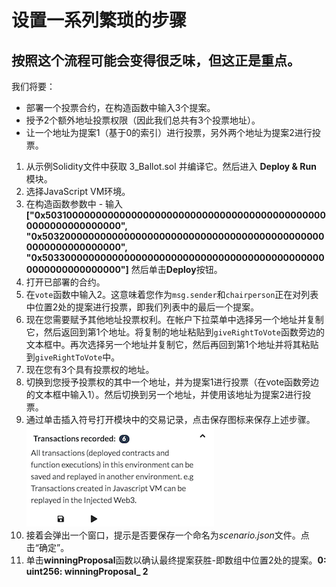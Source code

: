 # 设置一系列繁琐的步骤

## 按照这个流程可能会变得很乏味，但这正是重点。
我们将要：
- 部署一个投票合约，在构造函数中输入3个提案。
- 授予2个额外地址投票权限（因此我们总共有3个投票地址）。
- 让一个地址为提案1（基于0的索引）进行投票，另外两个地址为提案2进行投票。

1. 从示例Solidity文件中获取 3_Ballot.sol 并编译它。然后进入 **Deploy & Run** 模块。
2. 选择JavaScript VM环境。
3. 在构造函数参数中 - 输入 **["0x5031000000000000000000000000000000000000000000000000000000000000", "0x5032000000000000000000000000000000000000000000000000000000000000", "0x5033000000000000000000000000000000000000000000000000000000000000"]** 然后单击**Deploy**按钮。
4. 打开已部署的合约。
5. 在`vote`函数中输入2。这意味着您作为`msg.sender`和`chairperson`正在对列表中位置2处的提案进行投票，即我们列表中的最后一个提案。
6. 现在您需要赋予其他地址投票权利。在帐户下拉菜单中选择另一个地址并复制它，然后返回到第1个地址。将复制的地址粘贴到`giveRightToVote`函数旁边的文本框中。再次选择另一个地址并复制它，然后再回到第1个地址并将其粘贴到`giveRightToVote`中。
7. 现在您有3个具有投票权的地址。
8. 切换到您授予投票权的其中一个地址，并为提案1进行投票（在vote函数旁边的文本框中输入1）。然后切换到另一个地址，并使用该地址为提案2进行投票。
9. 通过单击插入符号打开模块中的交易记录，点击保存图标来保存上述步骤。
![recorder](https://github.com/ethereum/remix-workshops/blob/master/Recorder/2_Record/images/recorder.png?raw=true "recorder")
10. 接着会弹出一个窗口，提示是否要保存一个命名为*scenario.json*文件。点击“确定”。
11. 单击**winningProposal**函数以确认最终提案获胜-即数组中位置2处的提案。**0: uint256: winningProposal_ 2**

